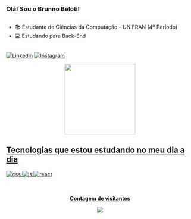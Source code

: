 ### Olá! Sou o Brunno Beloti!
##
- 📚 Estudante de Ciências da Computação - UNIFRAN (4º Período)
- 💻 Estudando para Back-End
##

[![ Linkedin ](https://img.shields.io/badge/LinkedIn-0077B5?style=for-the-badge&logo=linkedin&logoColor=white)](https://www.linkedin.com/in/brunno-beloti-433425232/)
[![ Instagram ](https://img.shields.io/badge/Instagram-E4405F?style=for-the-badge&logo=instagram&logoColor=white)](https://www.instagram.com/brunno_beloti/)

  
<div align="center">
  <a href="https://github.com/brunnobeloti">
  
  <img height="190em" src="https://github-readme-stats.vercel.app/api/top-langs/?username=brunnobeloti&layout=compact&langs_count=7&theme=radical"/>
</div>

##  Tecnologias que estou estudando no meu dia a dia

<div style="display: inline_block">
  <img align="center" alt="css" src="https://img.shields.io/badge/Python-14354C?style=for-the-badge&logo=python&logoColor=white" />  
  <img align="center" alt="js" src="https://img.shields.io/badge/Java-ED8B00?style=for-the-badge&logo=java&logoColor=white" />
  <img align="center" alt="react" src="https://img.shields.io/badge/MySQL-00000F?style=for-the-badge&logo=mysql&logoColor=white" />
</div><br/>

 

<div align="center">
<br><p align="center"><b>Contagem de visitantes</b></p>  
<p align="center"><img align="center" src="https://profile-counter.glitch.me/{brunnobeloti}/count.svg" /></p>
<br>
</div>
  
